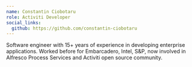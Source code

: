 ```yaml
--- 
name: Constantin Ciobotaru
role: Activiti Developer
social_links:
  github: https://github.com/constantin-ciobotaru
---
```

Software engineer with 15+ years of experience in developing enterprise applications. Worked before for Embarcadero, Intel, S&P, now involved in Alfresco Process Services and Activiti open source community.

